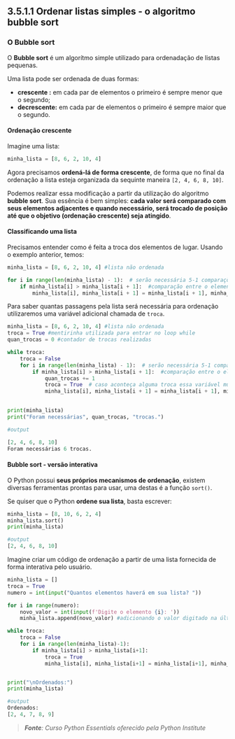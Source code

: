 ## 3.5.1.1 Ordenar listas simples - o algoritmo bubble sort

### O Bubble sort

O **Bubble sort** é um algorítmo simple utilizado para ordenadação de listas pequenas.

Uma lista pode ser ordenada de duas formas:
- **crescente :** em cada par de elementos o primeiro é sempre menor que o segundo;
- **decrescente:** em cada par de elementos o primeiro é sempre maior que o segundo.


#### Ordenação crescente 

Imagine uma lista:

```python
minha_lista = [8, 6, 2, 10, 4]
```
Agora precisamos **ordená-lá de forma crescente**, de forma que no final da ordenação a lista esteja organizada da sequinte maneira `[2, 4, 6, 8, 10]`.

Podemos realizar essa modificação a partir da utilização do algoritmo **bubble sort**. Sua essência é bem simples: **cada valor será comparado com seus elementos adjacentes e quando necessário, será trocado de posição até que o objetivo (ordenação crescente) seja atingido**.

#### Classificando uma lista

Precisamos entender como é feita a troca dos elementos de lugar. Usando o exemplo anterior, temos:

```python
minha_lista = [8, 6, 2, 10, 4] #lista não ordenada

for i in range(len(minha_lista) - 1):  # serão necessária 5-1 comparações
    if minha_lista[i] > minha_lista[i + 1]:  #comparação entre o elemento atual e seu sucessor
        minha_lista[i], minha_lista[i + 1] = minha_lista[i + 1], minha_lista[i]  #troca dos valores de posição
```

Para saber quantas passagens pela lista será necessária para ordenação utilizaremos uma variável adicional chamada de ``troca``.


```python
minha_lista = [8, 6, 2, 10, 4] #lista não ordenada
troca = True #mentirinha utilizada para entrar no loop while
quan_trocas = 0 #contador de trocas realizadas

while troca:
    troca = False
    for i in range(len(minha_lista) - 1):  # serão necessária 5-1 comparações
        if minha_lista[i] > minha_lista[i + 1]:  #comparação entre o elemento atual e seu sucessor
            quan_trocas += 1
            troca = True  # caso aconteça alguma troca essa variável mudará para true e o loop while continuará realizando as comaprações
            minha_lista[i], minha_lista[i + 1] = minha_lista[i + 1], minha_lista[i]  #troca dos valores de posição
        

print(minha_lista)
print("Foram necessárias", quan_trocas, "trocas.")

#output

[2, 4, 6, 8, 10]
Foram necessárias 6 trocas.
```

#### Bubble sort - versão interativa

O Python possui **seus próprios mecanismos de ordenação**, existem diversas ferramentas prontas para usar, uma destas é a função ``sort()``.

Se quiser que o Python **ordene sua lista**, basta escrever:

```python
minha_lista = [8, 10, 6, 2, 4]
minha_lista.sort()
print(minha_lista)

#output
[2, 4, 6, 8, 10]
```

Imagine criar um código de ordenação a partir de uma lista fornecida de forma interativa pelo usuário.

```python
minha_lista = []
troca = True
numero = int(input("Quantos elementos haverá em sua lista? "))

for i in range(numero):
    novo_valor = int(input(f'Digite o elemento {i}: '))
    minha_lista.append(novo_valor) #adicionando o valor digitado na última posição da lista

while troca:
    troca = False
    for i in range(len(minha_lista)-1):
        if minha_lista[i] > minha_lista[i+1]:
            troca = True
            minha_lista[i], minha_lista[i+1] = minha_lista[i+1], minha_lista[i]


print("\nOrdenados:")
print(minha_lista)

#output
Ordenados:
[2, 4, 7, 8, 9]
```

>***Fonte**: Curso Python Essentials oferecido pela Python Institute*